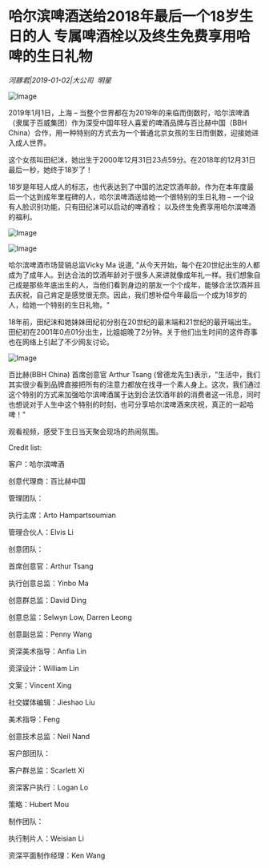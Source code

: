 # 哈尔滨啤酒送给2018年最后一个18岁生日的人  专属啤酒栓以及终生免费享用哈啤的生日礼物

*河豚君|2019-01-02|大公司 
                                                明星*

![Image](https://p3.pstatp.com/large/pgc-image/fda6f886ac7448369cb89e3e2a33e6e9)

2019年1月1日，上海 – 当整个世界都在为2019年的来临而倒数时，哈尔滨啤酒（隶属于百威集团）作为深受中国年轻人喜爱的啤酒品牌与百比赫中国（BBH China）合作，用一种特别的方式去为一个普通北京女孩的生日而倒数，迎接她进入成人世界。

这个女孩叫田纪沫，她出生于2000年12月31日23点59分。在2018年的12月31日最后一秒，她终于18岁了！

18岁是年轻人成人的标志，也代表达到了中国的法定饮酒年龄。作为在本年度最后一个达到成年里程碑的人，哈尔滨啤酒送给她一个很特别的生日礼物 – 一个设有人脸识别功能，只有田纪沫可以启动的啤酒栓； 以及终生免费享用哈尔滨啤酒的福利。

![Image](https://p3.pstatp.com/large/pgc-image/03013438b67942a3844a41f87b4e8ba1)

![Image](https://p3.pstatp.com/large/pgc-image/a780b52167924704a903ea9adc5d395f)

哈尔滨啤酒市场营销总监Vicky Ma 说道, "从今天开始，每个在20世纪出生的人都成为了成年人。到达合法的饮酒年龄对于很多人来讲就像成年礼一样。我们想象自己成是那些年底出生的人，当他们看到身边的朋友一个个成年，能够合法饮酒并且去庆祝，自己肯定是感觉很无奈。因此，我们想补偿今年最后一个成为18岁的人，给她一个特别的生日礼物。"

18年前，田纪沫和她妹妹田纪初分别在20世纪的最末端和21世纪的最开端出生。田纪初在2001年0点01分出生，比姐姐晚了2分钟。关于他们出生时间的这件奇事也在网络上引起了不少网友讨论。

![Image](https://p3.pstatp.com/large/pgc-image/89abfd1ad1444bcfab3bd7e884e4d168)

百比赫(BBH China) 首席创意官 Arthur Tsang (曾德龙先生)表示，"生活中，我们其实很少看到品牌直接把所有的注意力都放在找寻一个素人身上。这次，我们通过这个特别的方式来加强哈尔滨啤酒属于达到合法饮酒年龄的消费者这一讯息，同时也想说对于人生中这个特别的时刻，也可分享哈尔滨啤酒来庆祝，真正的一起哈啤！"

观看视频，感受下生日当天聚会现场的热闹氛围。

Credit list:

客户：哈尔滨啤酒

创意代理商：百比赫中国

管理团队：

执行主席：Arto Hampartsoumian

管理合伙人：Elvis Li

创意团队：

首席创意官：Arthur Tsang

执行创意总监：Yinbo Ma

创意群总监：David Ding

创意总监：Selwyn Low, Darren Leong

创意副总监：Penny Wang

资深美术指导：Anfia Lin

资深设计：William Lin

文案：Vincent Xing

社交媒体编辑：Jieshao Liu

美术指导：Feng

创意技术总监：Neil Nand

客户部团队：

客户群总监：Scarlett Xi

资深客户执行：Logan Lo

策略：Hubert Mou

制作团队：

执行制片人：Weisian Li

资深平面制作经理：Ken Wang

